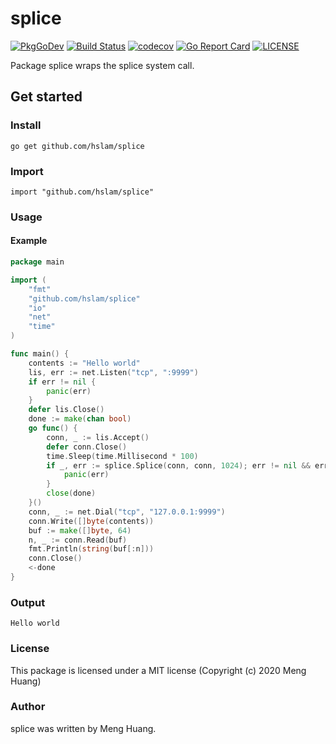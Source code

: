 # splice
[![PkgGoDev](https://pkg.go.dev/badge/github.com/hslam/splice)](https://pkg.go.dev/github.com/hslam/splice)
[![Build Status](https://github.com/hslam/splice/workflows/build/badge.svg)](https://github.com/hslam/splice/actions)
[![codecov](https://codecov.io/gh/hslam/splice/branch/master/graph/badge.svg)](https://codecov.io/gh/hslam/splice)
[![Go Report Card](https://goreportcard.com/badge/github.com/hslam/splice)](https://goreportcard.com/report/github.com/hslam/splice)
[![LICENSE](https://img.shields.io/github/license/hslam/splice.svg?style=flat-square)](https://github.com/hslam/splice/blob/master/LICENSE)

Package splice wraps the splice system call.

## Get started

### Install
```
go get github.com/hslam/splice
```
### Import
```
import "github.com/hslam/splice"
```
### Usage
#### Example
```go
package main

import (
	"fmt"
	"github.com/hslam/splice"
	"io"
	"net"
	"time"
)

func main() {
	contents := "Hello world"
	lis, err := net.Listen("tcp", ":9999")
	if err != nil {
		panic(err)
	}
	defer lis.Close()
	done := make(chan bool)
	go func() {
		conn, _ := lis.Accept()
		defer conn.Close()
		time.Sleep(time.Millisecond * 100)
		if _, err := splice.Splice(conn, conn, 1024); err != nil && err != io.EOF {
			panic(err)
		}
		close(done)
	}()
	conn, _ := net.Dial("tcp", "127.0.0.1:9999")
	conn.Write([]byte(contents))
	buf := make([]byte, 64)
	n, _ := conn.Read(buf)
	fmt.Println(string(buf[:n]))
	conn.Close()
	<-done
}
```

### Output
```
Hello world
```

### License
This package is licensed under a MIT license (Copyright (c) 2020 Meng Huang)


### Author
splice was written by Meng Huang.


